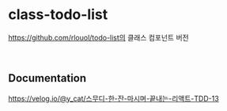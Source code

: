 # class-todo-list

https://github.com/rlouol/todo-list의 클래스 컴포넌트 버전

<br>

## Documentation

https://velog.io/@y_cat/스무디-한-잔-마시며-끝내는-리액트-TDD-13
